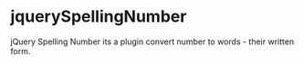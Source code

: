 # jquerySpellingNumber
jQuery  Spelling Number its a plugin convert number to words - their written form.
